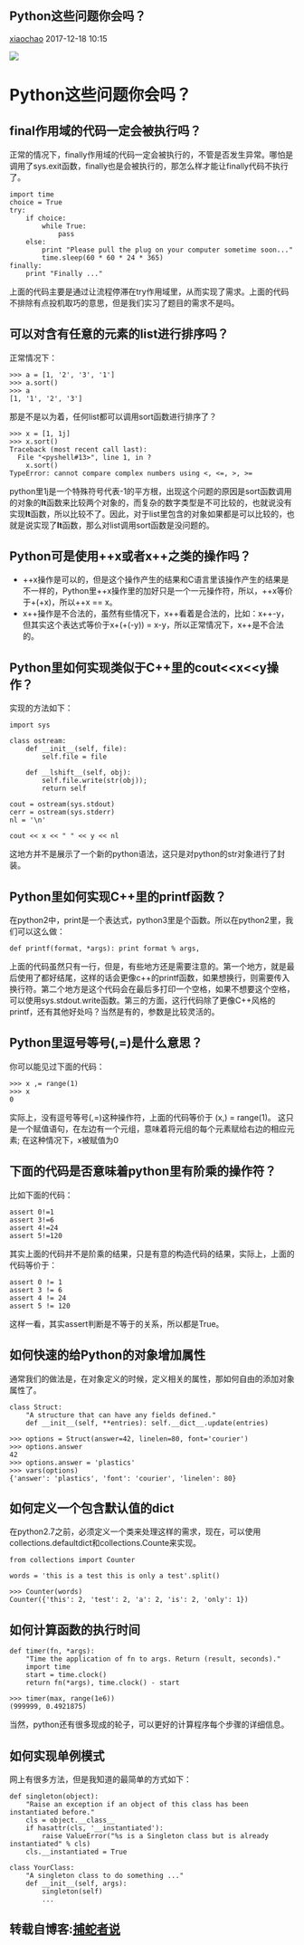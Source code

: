 Python这些问题你会吗？
----------------------

[xiaochao](/space/index/5463) 2017-12-18 10:15

![](http://file.epubit.com.cn/ScreenShow/1712bf47c83509782834)

Python这些问题你会吗？
======================

final作用域的代码一定会被执行吗？
---------------------------------

正常的情况下，finally作用域的代码一定会被执行的，不管是否发生异常。哪怕是调用了sys.exit函数，finally也是会被执行的，那怎么样才能让finally代码不执行了。

``` {.代码无行号 data-initialized="true" data-gclp-id="0"}
import time
choice = True
try:
    if choice:
        while True:
            pass
    else:
        print "Please pull the plug on your computer sometime soon..."
        time.sleep(60 * 60 * 24 * 365)
finally:
    print "Finally ..."
```

上面的代码主要是通过让流程停滞在try作用域里，从而实现了需求。上面的代码不排除有点投机取巧的意思，但是我们实习了题目的需求不是吗。

可以对含有任意的元素的list进行排序吗？
--------------------------------------

正常情况下：

``` {.代码无行号 data-initialized="true" data-gclp-id="1"}
>>> a = [1, '2', '3', '1']
>>> a.sort()
>>> a
[1, '1', '2', '3']
```

那是不是以为着，任何list都可以调用sort函数进行排序了？

``` {.代码无行号 data-initialized="true" data-gclp-id="2"}
>>> x = [1, 1j]
>>> x.sort()
Traceback (most recent call last):
  File "<pyshell#13>", line 1, in ?
    x.sort()
TypeError: cannot compare complex numbers using <, <=, >, >=
```

python里1j是一个特殊符号代表-1的平方根，出现这个问题的原因是sort函数调用的对象的**lt**函数来比较两个对象的，而复杂的数字类型是不可比较的，也就说没有实现**lt**函数，所以比较不了。因此，对于list里包含的对象如果都是可以比较的，也就是说实现了**lt**函数，那么对list调用sort函数是没问题的。

Python可是使用++x或者x++之类的操作吗？
--------------------------------------

-   ++x操作是可以的，但是这个操作产生的结果和C语言里该操作产生的结果是不一样的，Python里++x操作里的加好只是一个一元操作符，所以，++x等价于+(+x)，所以++x == x。
-   x++操作是不合法的，虽然有些情况下，x++看着是合法的，比如：x++-y，但其实这个表达式等价于x+(+(-y)) = x-y，所以正常情况下，x++是不合法的。

Python里如何实现类似于C++里的cout\<\<x\<\<y操作？
-------------------------------------------------

实现的方法如下：

``` {.代码无行号 data-initialized="true" data-gclp-id="3"}
import sys

class ostream:
    def __init__(self, file):
        self.file = file

    def __lshift__(self, obj):
        self.file.write(str(obj));
        return self

cout = ostream(sys.stdout)
cerr = ostream(sys.stderr)
nl = '\n'

cout << x << " " << y << nl
```

这地方并不是展示了一个新的python语法，这只是对python的str对象进行了封装。

Python里如何实现C++里的printf函数？
-----------------------------------

在python2中，print是一个表达式，python3里是个函数。所以在python2里，我们可以这么做：

``` {.代码无行号 data-initialized="true" data-gclp-id="4"}
def printf(format, *args): print format % args,
```

上面的代码虽然只有一行，但是，有些地方还是需要注意的。第一个地方，就是最后使用了都好结尾，这样的话会更像c++的printf函数，如果想换行，则需要传入换行符。第二个地方是这个代码会在最后多打印一个空格，如果不想要这个空格，可以使用sys.stdout.write函数。第三的方面，这行代码除了更像C++风格的printf，还有其他好处吗？当然是有的，参数是比较灵活的。

Python里逗号等号(,=)是什么意思？
--------------------------------

你可以能见过下面的代码：

``` {.代码无行号 data-initialized="true" data-gclp-id="5"}
>>> x ,= range(1)
>>> x
0
```

实际上，没有逗号等号(,=)这种操作符，上面的代码等价于 (x,) = range(1)。 这只是一个赋值语句，在左边有一个元组，意味着将元组的每个元素赋给右边的相应元素; 在这种情况下，x被赋值为0

下面的代码是否意味着python里有阶乘的操作符？
--------------------------------------------

比如下面的代码：

``` {.代码无行号 data-initialized="true" data-gclp-id="6"}
assert 0!=1
assert 3!=6
assert 4!=24
assert 5!=120
```

其实上面的代码并不是阶乘的结果，只是有意的构造代码的结果，实际上，上面的代码等价于：

``` {.代码无行号 data-initialized="true" data-gclp-id="7"}
assert 0 != 1
assert 3 != 6
assert 4 != 24
assert 5 != 120
```

这样一看，其实assert判断是不等于的关系，所以都是True。

如何快速的给Python的对象增加属性
--------------------------------

通常我们的做法是，在对象定义的时候，定义相关的属性，那如何自由的添加对象属性了。

``` {.代码无行号 data-initialized="true" data-gclp-id="8"}
class Struct:
    "A structure that can have any fields defined."
    def __init__(self, **entries): self.__dict__.update(entries)

>>> options = Struct(answer=42, linelen=80, font='courier')
>>> options.answer
42
>>> options.answer = 'plastics'
>>> vars(options)
{'answer': 'plastics', 'font': 'courier', 'linelen': 80}
```

如何定义一个包含默认值的dict
----------------------------

在python2.7之前，必须定义一个类来处理这样的需求，现在，可以使用collections.defaultdict和collections.Counte来实现。

``` {.代码无行号 data-initialized="true" data-gclp-id="9"}
from collections import Counter

words = 'this is a test this is only a test'.split()

>>> Counter(words)
Counter({'this': 2, 'test': 2, 'a': 2, 'is': 2, 'only': 1})
```

如何计算函数的执行时间
----------------------

``` {.代码无行号 data-initialized="true" data-gclp-id="10"}
def timer(fn, *args):
    "Time the application of fn to args. Return (result, seconds)."
    import time
    start = time.clock()
    return fn(*args), time.clock() - start

>>> timer(max, range(1e6))
(999999, 0.4921875)
```

当然，python还有很多现成的轮子，可以更好的计算程序每个步骤的详细信息。

如何实现单例模式
----------------

网上有很多方法，但是我知道的最简单的方式如下：

``` {.代码无行号 data-initialized="true" data-gclp-id="11"}
def singleton(object):
    "Raise an exception if an object of this class has been instantiated before."
    cls = object.__class__
    if hasattr(cls, '__instantiated'):
        raise ValueError("%s is a Singleton class but is already instantiated" % cls)
    cls.__instantiated = True

class YourClass:
    "A singleton class to do something ..."
    def __init__(self, args):
        singleton(self)
        ...
```

转载自博客:[捕蛇者说](http://www.bugcode.cn/python_questions.html)
----------------------------------------------------------------------
